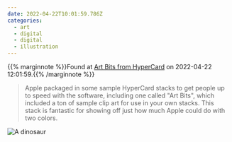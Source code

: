 ```yaml
---
date: 2022-04-22T10:01:59.786Z
categories:
  - art
  - digital
  - digital
  - illustration
---
```

{{% marginnote %}}Found at [Art Bits from HyperCard](http://archives.somnolescent.net/web/hypercard/) on 2022-04-22 12:01:59.{{% /marginnote %}}

> Apple packaged in some sample HyperCard stacks to get people up to speed with the software, including one called "Art Bits", which included a ton of sample clip art for use in your own stacks. This stack is fantastic for showing off just how much Apple could do with two colors.

![A dinosaur](http://archives.somnolescent.net/web/hypercard/beasts/1_dinosaur.png)



